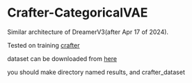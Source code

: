 # Crafter-CategoricalVAE

Similar architecture of DreamerV3(after Apr 17 of 2024).

Tested on training [crafter](https://github.com/danijar/crafter)

dataset can be downloaded from [here](https://archive.org/details/crafter_human_dataset)

you should make directory named results, and crafter_dataset